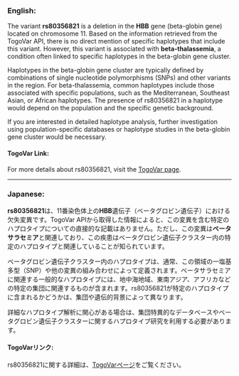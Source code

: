 ### English:
The variant **rs80356821** is a deletion in the **HBB** gene (beta-globin gene) located on chromosome 11. Based on the information retrieved from the TogoVar API, there is no direct mention of specific haplotypes that include this variant. However, this variant is associated with **beta-thalassemia**, a condition often linked to specific haplotypes in the beta-globin gene cluster. 

Haplotypes in the beta-globin gene cluster are typically defined by combinations of single nucleotide polymorphisms (SNPs) and other variants in the region. For beta-thalassemia, common haplotypes include those associated with specific populations, such as the Mediterranean, Southeast Asian, or African haplotypes. The presence of rs80356821 in a haplotype would depend on the population and the specific genetic background.

If you are interested in detailed haplotype analysis, further investigation using population-specific databases or haplotype studies in the beta-globin gene cluster would be necessary.

#### TogoVar Link:
For more details about rs80356821, visit the [TogoVar page](https://togovar.org/variant/tgv371136709).

---

### Japanese:
**rs80356821**は、11番染色体上の**HBB**遺伝子（ベータグロビン遺伝子）における欠失変異です。TogoVar APIから取得した情報によると、この変異を含む特定のハプロタイプについての直接的な記載はありません。ただし、この変異は**ベータサラセミア**と関連しており、この疾患はベータグロビン遺伝子クラスター内の特定のハプロタイプと関連していることが知られています。

ベータグロビン遺伝子クラスター内のハプロタイプは、通常、この領域の一塩基多型（SNP）や他の変異の組み合わせによって定義されます。ベータサラセミアに関連する一般的なハプロタイプには、地中海地域、東南アジア、アフリカなどの特定の集団に関連するものが含まれます。rs80356821が特定のハプロタイプに含まれるかどうかは、集団や遺伝的背景によって異なります。

詳細なハプロタイプ解析に関心がある場合は、集団特異的なデータベースやベータグロビン遺伝子クラスターに関するハプロタイプ研究を利用する必要があります。

#### TogoVarリンク:
rs80356821に関する詳細は、[TogoVarページ](https://togovar.org/variant/tgv371136709)をご覧ください。